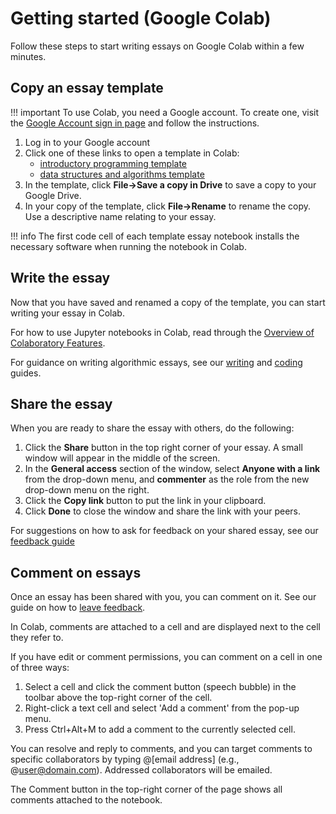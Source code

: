 # Getting started (Google Colab)

Follow these steps to start writing essays on Google Colab within a few minutes.

## Copy an essay template

!!! important
    To use Colab, you need a Google account.
    To create one, visit the [Google Account sign in
    page](https://accounts.google.com/signin) and follow the instructions.

1. Log in to your Google account
2. Click one of these links to open a template in Colab:
    - [introductory programming template](https://colab.research.google.com/github/dsa-ou/algoesup/blob/main/src/docs/essays/template-intro-programming.ipynb)
    - [data structures and algorithms template](https://colab.research.google.com/github/dsa-ou/algoesup/blob/main/src/docs/essays/template-data-structures.ipynb)
3. In the template, click **File->Save a copy in Drive** to save a copy to your Google Drive.
4. In your copy of the template, click **File->Rename** to rename the copy.
   Use a descriptive name relating to your essay.

!!! info
    The first code cell of each template essay notebook installs
    the necessary software when running the notebook in Colab.

## Write the essay

Now that you have saved and renamed a copy of the template,
you can start writing your essay in Colab.

For how to use Jupyter notebooks in Colab, read through the
[Overview of Colaboratory Features](https://colab.research.google.com/notebooks/basic_features_overview.ipynb).

For guidance on writing algorithmic essays, see our [writing](writing.md) and [coding](coding.ipynb) guides.

## Share the essay

When you are ready to share the essay with others, do the following:

1. Click the **Share** button in the top right corner of your essay.
   A small window will appear in the middle of the screen.
2. In the **General access** section of the window, select **Anyone with a link**
   from the drop-down menu, and **commenter** as the role from the new drop-down menu on the right.
3. Click the **Copy link** button to put the link in your clipboard.
4. Click **Done** to close the window and share the link with your peers.

For suggestions on how to ask for feedback on your shared essay, see our [feedback guide](feedback.md)


## Comment on essays

Once an essay has been shared with you, you can comment on it. See our guide on how to [leave feedback](feedback.md).

In Colab, comments are attached to a cell and are displayed next to the cell they refer to.

If you have edit or comment permissions, you can comment on a cell in one of three ways:

1. Select a cell and click the comment button (speech bubble) in the toolbar
   above the top-right corner of the cell.
2. Right-click a text cell and select 'Add a comment' from the pop-up menu.
3. Press Ctrl+Alt+M to add a comment to the currently selected cell.

You can resolve and reply to comments, and you can target comments to specific collaborators
by typing @[email address] (e.g., @user@domain.com). Addressed collaborators will be emailed.

The Comment button in the top-right corner of the page shows all comments attached to the notebook.
